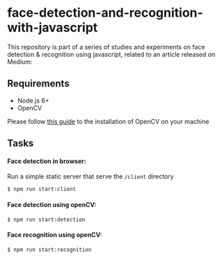 # face-detection-and-recognition-with-javascript
This repository is part of a series of studies and experiments on face detection &amp; recognition using javascript, related to an article released on Medium:


## Requirements 

* Node.js 6+ 
* OpenCV

Please follow [this guide](https://github.com/justadudewhohacks/opencv4nodejs#how-to-install) to the installation of OpenCV on your machine

## Tasks

#### Face detection in browser:
Run a simple static server that serve the `/client` directory

```
$ npm run start:client
```

#### Face detection using openCV:

```
$ npm run start:detection

```

#### Face recognition using openCV:

```
$ npm run start:recognition

```
